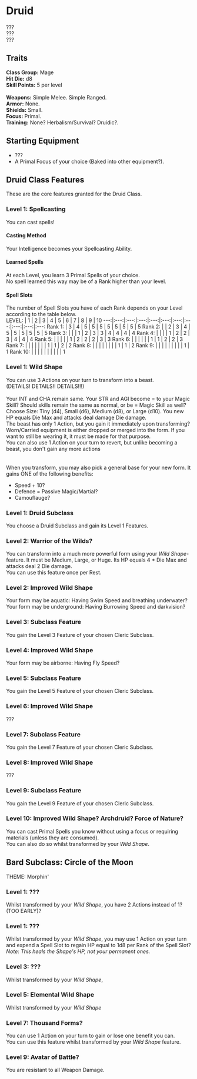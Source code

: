 # Druid
??? <br>
??? <br>
??? <br>

## Traits
**Class Group:** Mage <br>
**Hit Die:** d8 <br>
**Skill Points:** 5 per level <br>
<br>
**Weapons:** Simple Melee. Simple Ranged. <br>
**Armor:** None. <br>
**Shields:** Small. <br>
**Focus:** Primal. <br>
**Training:** None? Herbalism/Survival? Druidic?. <br>

## Starting Equipment
+ ???
+ A Primal Focus of your choice (Baked into other equipment?).

## Druid Class Features
These are the core features granted for the Druid Class.

### Level 1: Spellcasting
You can cast spells!
#### Casting Method
Your Intelligence becomes your Spellcasting Ability.
#### Learned Spells
At each Level, you learn 3 Primal Spells of your choice. <br>
No spell learned this way may be of a Rank higher than your level.
#### Spell Slots
The number of Spell Slots you have of each Rank depends on your Level according to the table below. <br>
LEVEL: | 1 | 2 | 3 | 4 | 5 | 6 | 7 | 8 | 9 | 10 
---:|:---:|:---:|:---:|:---:|:---:|:---:|:---:|:---:|:---:|:---:
Rank 1: | 3 | 4 | 5 | 5 | 5 | 5 | 5 | 5 | 5 | 5 
Rank 2: | | 2 | 3 | 4 | 5 | 5 | 5 | 5 | 5 | 5
Rank 3: | | | 1 | 2 | 3 | 3 | 4 | 4 | 4 | 4
Rank 4: | | | | 1 | 2 | 2 | 3 | 4 | 4 | 4
Rank 5: | | | | | 1 | 2 | 2 | 2 | 3 | 3
Rank 6: | | | | | | 1 | 1 | 2 | 2 | 3
Rank 7: | | | | | | | 1 | 1 | 2 | 2 
Rank 8: | | | | | | | | 1 | 1 | 2
Rank 9: | | | | | | | | | 1 | 1
Rank 10: | | | | | | | | | | 1

### Level 1: Wild Shape
You can use 3 Actions on your turn to transform into a beast. <br>
(DETAILS! DETAILS!! DETAILS!!!)
<br><br>
Your INT and CHA remain same. Your STR and AGI become = to your Magic Skill? Should skills remain the same as normal, or be = Magic Skill as well? <br>
Choose Size: Tiny (d4), Small (d6), Medium (d8), or Large (d10). You new HP equals Die Max and attacks deal damage Die damage. <br>
The beast has only 1 Action, but you gain it immediately upon transforming? <br>
Worn/Carried equipment is either dropped or merged into the form. If you want to still be wearing it, it must be made for that purpose. <br>
You can also use 1 Action on your turn to revert, but unlike becoming a beast, you don't gain any more actions <br>
<br><br>
When you transform, you may also pick a general base for your new form. It gains ONE of the following benefits: <br>
+ Speed + 10?
+ Defence = Passive Magic/Martial?
+ Camouflauge?

### Level 1: Druid Subclass
You choose a Druid Subclass and gain its Level 1 Features.

### Level 2: Warrior of the Wilds?
You can transform into a much more powerful form using your *Wild Shape*-feature. It must be Medium, Large, or Huge. Its HP equals 4 * Die Max and attacks deal 2 Die damage. <br>
You can use this feature once per Rest.

### Level 2: Improved Wild Shape
Your form may be aquatic: Having Swim Speed and breathing underwater?
Your form may be underground: Having Burrowing Speed and darkvision?

### Level 3: Subclass Feature
You gain the Level 3 Feature of your chosen Cleric Subclass.

### Level 4: Improved Wild Shape
Your form may be airborne: Having Fly Speed?

### Level 5: Subclass Feature
You gain the Level 5 Feature of your chosen Cleric Subclass.

### Level 6: Improved Wild Shape
???

### Level 7: Subclass Feature
You gain the Level 7 Feature of your chosen Cleric Subclass.

### Level 8: Improved Wild Shape
???

### Level 9: Subclass Feature
You gain the Level 9 Feature of your chosen Cleric Subclass.

### Level 10: Improved Wild Shape? Archdruid? Force of Nature?
You can cast Primal Spells you know without using a focus or requiring materials (unless they are consumed). <br>
You can also do so whilst transformed by your *Wild Shape*.

## Bard Subclass: Circle of the Moon
THEME: Morphin'

### Level 1: ???
Whilst transformed by your *Wild Shape*, you have 2 Actions instead of 1? (TOO EARLY)?
### Level 1: ???
Whilst transformed by your *Wild Shape*, you may use 1 Action on your turn and expend a Spell Slot to regain HP equal to 1d8 per Rank of the Spell Slot?
*Note: This heals the Shape's HP, not your permanent ones.*

### Level 3: ???
Whilst transformed by your *Wild Shape*, 

### Level 5: Elemental Wild Shape
Whilst transformed by your *Wild Shape*

### Level 7: Thousand Forms?
You can use 1 Action on your turn to gain or lose one benefit you can. <br>
You can use this feature whilst transformed by your *Wild Shape* feature.

### Level 9: Avatar of Battle?
You are resistant to all Weapon Damage.